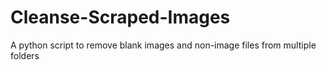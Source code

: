 # Cleanse-Scraped-Images
 A python script to remove blank images and non-image files from multiple folders

